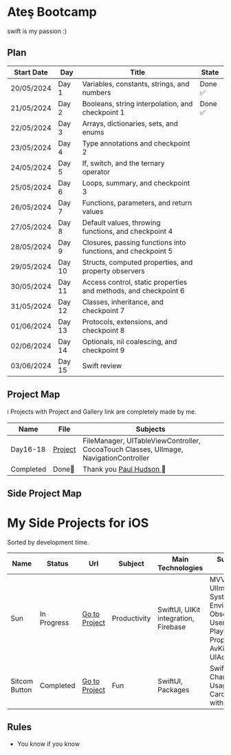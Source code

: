# Ateş Bootcamp
swift is my passion :) 

## Plan

| Start Date | Day | Title                              | State         | 
|------------|-----|------------------------------------| ------------- | 
| 20/05/2024 | Day 1 |Variables, constants, strings, and numbers | Done ✅  |
| 21/05/2024 | Day 2 |Booleans, string interpolation, and checkpoint 1 | Done ✅  |
| 22/05/2024 | Day 3 |Arrays, dictionaries, sets, and enums |   |
| 23/05/2024 | Day 4 |Type annotations and checkpoint 2 |  |
| 24/05/2024 | Day 5 |If, switch, and the ternary operator | |
| 25/05/2024 | Day 6 |Loops, summary, and checkpoint 3 | |
| 26/05/2024 | Day 7 |Functions, parameters, and return values |   |
| 27/05/2024 | Day 8 |Default values, throwing functions, and checkpoint 4 | |
| 28/05/2024 | Day 9 |Closures, passing functions into functions, and checkpoint 5 | |
| 29/05/2024 | Day 10 |Structs, computed properties, and property observers | |
| 30/05/2024 | Day 11 |Access control, static properties and methods, and checkpoint 6 | |
| 31/05/2024 | Day 12 |Classes, inheritance, and checkpoint 7 | |
| 01/06/2024 | Day 13 |Protocols, extensions, and checkpoint 8 | |
| 02/06/2024 | Day 14 |Optionals, nil coalescing, and checkpoint 9 |   |
| 03/06/2024 | Day 15 |Swift review | |


## Project Map
ℹ️ Projects with Project and Gallery link are completely made by me.

| Name | File | Subjects |
| ---- | ---- | -------- |
| Day16-18 | <a href="https://github.com/japsadev/SitcomButton"> Project </a>| FileManager, UITableViewController, CocoaTouch Classes, UIImage, NavigationController |
| Completed | Done🎉 | Thank you <a href = "https://github.com/twostraws"> Paul Hudson </a> 🧡|

## Side Project Map

# My Side Projects for iOS
Sorted by development time.

| Name | Status | Url | Subject | Main Technologies | Sub Technologies or Target |
| ---- | ------ | --- | ------- | ----------------- | ---------------- |
| Sun | In Progress |  <a href="https://github.com/japsadev/SitcomButton">Go to Project</a> | Productivity | SwiftUI, UIKit integration, Firebase | MVVM, WebKit, UIImagePicker, Auth-System, EnvironmentObjects, ObservedObjects, UserDefaults, Video-Player, Pure iOS Properties, Unit Tests, AvKit, 3D Touch, UIActitivityViewController |
| Sitcom Button | Completed | <a href="https://github.com/japsadev/SitcomButton">Go to Project</a> | Fun | SwiftUI, Packages | SwiftUI Animations, Charts, Custom-API Usage, 3D Touch, Carousel Views(Made with Native SwiftUI)|

## Rules

+ You know if you know
